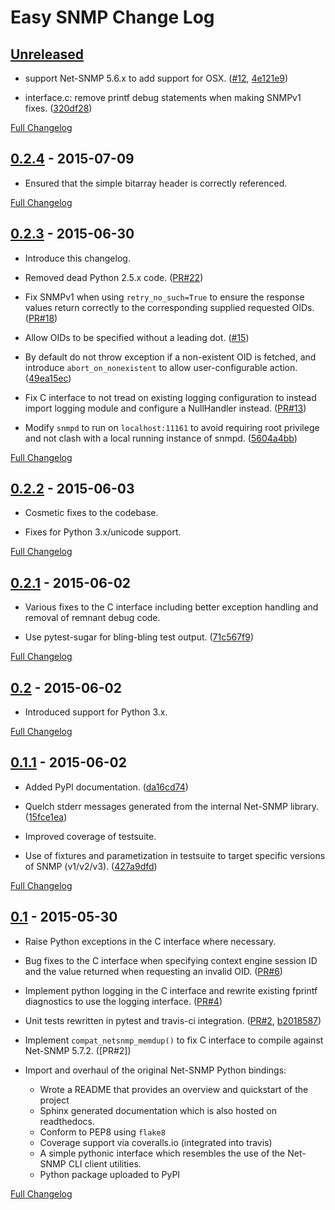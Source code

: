 # Easy SNMP Change Log #

## [Unreleased](https://github.com/fgimian/easysnmp/tree/HEAD) ##

* support Net-SNMP 5.6.x to add support for OSX. ([#12], [4e121e9])

* interface.c: remove printf debug statements when making SNMPv1 fixes. ([320df28])

[320df28]: https://github.com/fgimian/easysnmp/commit/320df2882bbc5e3f57a7e71164497b063baa855e
[#12]: https://github.com/fgimian/easysnmp/issues/12
[4e121e9]: https://github.com/fgimian/easysnmp/commit/4e121e9f9b4613485bcb8f9bab48b4528a223db3

[Full Changelog](https://github.com/fgimian/easysnmp/compare/0.2.4...HEAD)

## [0.2.4](https://github.com/fgimian/easysnmp/tree/0.2.4) - 2015-07-09 ##

* Ensured that the simple bitarray header is correctly referenced.

[Full Changelog](https://github.com/fgimian/easysnmp/compare/0.2.3...0.2.4)

## [0.2.3](https://github.com/fgimian/easysnmp/tree/0.2.3) - 2015-06-30 ##

* Introduce this changelog.

* Removed dead Python 2.5.x code. ([PR#22])

* Fix SNMPv1 when using `retry_no_such=True` to ensure the response values
  return correctly to the corresponding supplied requested OIDs.
  ([PR#18])

* Allow OIDs to be specified without a leading dot. ([#15])

* By default do not throw exception if a non-existent OID is fetched,
  and introduce `abort_on_nonexistent` to allow user-configurable action.
  ([49ea15ec])

* Fix C interface to not tread on existing logging configuration to instead
  import logging module and configure a NullHandler instead. ([PR#13])

* Modify `snmpd` to run on `localhost:11161` to avoid requiring root privilege
  and not clash with a local running instance of snmpd. ([5604a4bb])

[PR#22]: https://github.com/fgimian/easysnmp/pull/22
[PR#18]: https://github.com/fgimian/easysnmp/pull/18
[#15]: https://github.com/fgimian/easysnmp/issues/15
[49ea15ec]: https://github.com/fgimian/easysnmp/commit/49ea15ec32cd29cd2469041d0a6bab499dd7b599
[PR#13]: https://github.com/fgimian/easysnmp/pull/13
[5604a4bb]: https://github.com/fgimian/easysnmp/commit/5604a4bbe72844295e966af270469aeccad19e98

[Full Changelog](https://github.com/fgimian/easysnmp/compare/0.2.2...0.2.3)

## [0.2.2](https://github.com/fgimian/easysnmp/tree/0.2.2) - 2015-06-03 ##

* Cosmetic fixes to the codebase.

* Fixes for Python 3.x/unicode support.

[502eb4a3]: https://github.com/fgimian/easysnmp/commit/502eb4a3a02f884a08ff7592cc4f25505e20f102

[Full Changelog](https://github.com/fgimian/easysnmp/compare/0.2.1...0.2.2)

## [0.2.1](https://github.com/fgimian/easysnmp/tree/0.2.1) - 2015-06-02 ##

* Various fixes to the C interface including better exception handling and
  removal of remnant debug code.

* Use pytest-sugar for bling-bling test output. ([71c567f9])

[71c567f9]: https://github.com/fgimian/easysnmp/commit/71c567f9ae0cabe8eee970ed0b102956b8c73565
[Full Changelog](https://github.com/fgimian/easysnmp/compare/0.2...0.2.1)

## [0.2](https://github.com/fgimian/easysnmp/tree/0.2) - 2015-06-02 ##

* Introduced support for Python 3.x.

[Full Changelog](https://github.com/fgimian/easysnmp/compare/0.1.1...0.2)

## [0.1.1](https://github.com/fgimian/easysnmp/tree/0.1.1) - 2015-06-02 ##

* Added PyPI documentation. ([da16cd74])

* Quelch stderr messages generated from the internal Net-SNMP library.
  ([15fce1ea])

* Improved coverage of testsuite.

* Use of fixtures and parametization in testsuite to target specific versions
  of SNMP (v1/v2/v3). ([427a9dfd])

[Full Changelog](https://github.com/fgimian/easysnmp/compare/0.1...0.1.1)

[da16cd74]: https://github.com/fgimian/easysnmp/commit/da16cd749bff13863fe6ea61d221f08f389ddca0
[15fce1ea]: https://github.com/fgimian/easysnmp/commit/15fce1ea7adcee4dc86d1a42271f123e749a0241
[427a9dfd]: https://github.com/fgimian/easysnmp/commit/427a9dfd4740ce22f2af6bee617fe7a78a7bbcae

## [0.1](https://github.com/fgimian/easysnmp/tree/0.1) - 2015-05-30 ##

- Raise Python exceptions in the C interface where necessary.

- Bug fixes to the C interface when specifying context engine session ID
  and the value returned when requesting an invalid OID.
  ([PR#6](https://github.com/fgimian/easysnmp/pull/6))

- Implement python logging in the C interface and rewrite existing
  fprintf diagnostics to use the logging interface.
  ([PR#4](https://github.com/fgimian/easysnmp/pull/4))

- Unit tests rewritten in pytest and travis-ci integration.
  ([PR#2](https://github.com/fgimian/easysnmp/pull/2),
   [b2018587](https://github.com/fgimian/easysnmp/commit/b20185875feae252b7f912f693156fca1d88b3d0))

- Implement `compat_netsnmp_memdup()` to fix C interface to compile against
  Net-SNMP 5.7.2. ([PR#2])

- Import and overhaul of the original Net-SNMP Python bindings:
    - Wrote a README that provides an overview and quickstart of the project
    - Sphinx generated documentation which is also hosted on readthedocs.
    - Conform to PEP8 using `flake8`
    - Coverage support via coveralls.io (integrated into travis)
    - A simple pythonic interface which resembles the use of the Net-SNMP CLI
      client utilities.
    - Python package uploaded to PyPI

[Full Changelog](https://github.com/fgimian/easysnmp/compare/6c0f8c32709fc240f57934ed50e31bf05af04e20...0.1)
